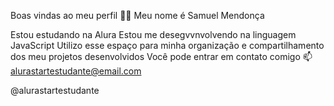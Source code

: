 Boas vindas ao meu perfil 💙💙
Meu nome é Samuel Mendonça 

Estou estudando na Alura
Estou me desegvvnvolvendo na linguagem JavaScript
Utilizo esse espaço para minha organização e compartilhamento dos meu projetos desenvolvidos
Você pode entrar em contato comigo 📫
alurastartestudante@email.com

@alurastartestudante
